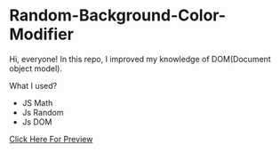 # Random-Background-Color-Modifier 

Hi, everyone! In this repo, I improved my knowledge of DOM(Document object model).

What I used?

- JS Math
- Js Random
- Js DOM

[Click Here For Preview](https://yasingultekin.github.io/Random-Background-Color-Modifier/)
